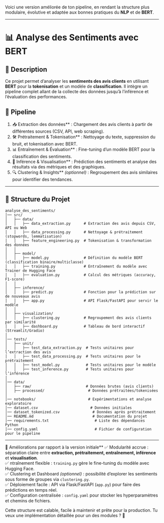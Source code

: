 Voici une version améliorée de ton pipeline, en rendant la structure plus modulaire, évolutive et adaptée aux bonnes pratiques du **NLP** et de **BERT**.  

---

# 📊 Analyse des Sentiments avec BERT 

## 📝 Description
Ce projet permet d’analyser les **sentiments des avis clients** en utilisant **BERT** pour la **tokenisation** et un modèle de **classification**. Il intègre un pipeline complet allant de la collecte des données jusqu’à l’inférence et l’évaluation des performances.  

## 🔧 Pipeline
1. 📥 Extraction des données** : Chargement des avis clients à partir de différentes sources (CSV, API, web scraping).  
2. 🛠️ Prétraitement & Tokenisation** : Nettoyage du texte, suppression du bruit, et tokenisation avec BERT.  
3. 📊 Entraînement & Évaluation** : Fine-tuning d’un modèle BERT pour la classification des sentiments.  
4. 🚀 Inférence & Visualisation** : Prédiction des sentiments et analyse des résultats via des métriques et des graphiques.  
5. 🔍 Clustering & Insights** *(optionnel)* : Regroupement des avis similaires pour identifier des tendances.

---

## 📂 Structure du Projet 
```
analyse_des_sentiments/
│── src/
│   ├── data/
│   │   ├── data_extraction.py      # Extraction des avis depuis CSV, API ou Web
│   │   ├── data_processing.py      # Nettoyage & prétraitement (stopwords, lemmatisation)
│   │   ├── feature_engineering.py  # Tokenisation & transformation des données
│   │
│   ├── model/
│   │   ├── model.py                # Définition du modèle BERT (classification binaire/multiclasse)
│   │   ├── training.py             # Entraînement du modèle avec Trainer de Hugging Face
│   │   ├── evaluation.py           # Calcul des métriques (accuracy, F1-score)
│   │
│   ├── inference/
│   │   ├── predict.py              # Fonction pour la prédiction sur de nouveaux avis
│   │   ├── app.py                  # API Flask/FastAPI pour servir le modèle
│   │
│   ├── visualization/
│   │   ├── clustering.py           # Regroupement des avis clients par similarité
│   │   ├── dashboard.py            # Tableau de bord interactif (Streamlit/Gradio)
│
│── tests/
│   ├── unit/
│   │   ├── test_data_extraction.py  # Tests unitaires pour l’extraction des avis
│   │   ├── test_data_processing.py  # Tests unitaires pour le prétraitement
│   │   ├── test_model.py            # Tests unitaires pour le modèle
│   │   ├── test_inference.py        # Tests unitaires pour l’inférence
│
│── data/
│   ├── raw/                         # Données brutes (avis clients)
│   ├── processed/                    # Données prétraitées/tokenisées
│
│── notebooks/                        # Expérimentations et analyse exploratoire
│── dataset.csv                        # Données initiales
│── dataset_tokenized.csv               # Données après prétraitement
│── README.md                           # Documentation du projet
│── requirements.txt                     # Liste des dépendances Python
│── config.yaml                          # Fichier de configuration pour le pipeline
```

---

🚀 Améliorations par rapport à la version initiale**
✅ Modularité accrue : séparation claire entre **extraction, prétraitement, entraînement, inférence** et **visualisation**.  
✅ ntraînement flexible : `training.py` gère le fine-tuning du modèle avec Hugging Face.  
✅ Clustering et Dashboard *(optionnel)* : possibilité d’explorer les sentiments sous forme de groupes via `clustering.py`.  
✅ Déploiement facile : API via Flask/FastAPI (`app.py`) pour faire des prédictions en temps réel.  
✅ Configuration centralisée : `config.yaml` pour stocker les hyperparamètres et chemins de fichiers.  

Cette structure est calable, facile à maintenir et prête pour la production. Tu veux une implémentation détaillée pour un des modules ? 🚀
